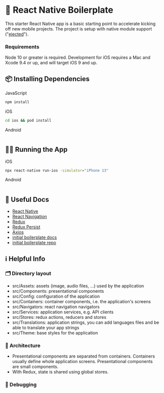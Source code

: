 # 👋 React Native Boilerplate
This starter React Native app is a  basic starting point to accelerate kicking off new mobile projects.  The project is setup with native module support ("[ejected](https://github.com/react-community/create-react-native-app/blob/master/EJECTING.md)").

### Requirements
Node 10 or greater is required. Development for iOS requires a Mac and Xcode 9.4 or up, and will target iOS 9 and up.

## 📦 Installing Dependencies
JavaScript
```bash
npm install
```

iOS
```bash
cd ios && pod install
```

Android
```bash
```

## 🏃‍♀️ Running the App
iOS
```bash
npx react-native run-ios -simulator="iPhone 13"
```

Android
```bash
```

## 📖 Useful Docs
- [React Native](https://reactnative.dev/docs/getting-started)
- [React Navigation](https://reactnavigation.org/)
- [Redux](https://redux.js.org/)
- [Redux Persist](https://github.com/rt2zz/redux-persist)
- [Axios](https://axios-http.com/docs/intro)
 - [initial boilerplate docs](https://thecodingmachine.github.io/react-native-boilerplate/)
- [initial boilerplate repo](https://github.com/thecodingmachine/react-native-boilerplate)

## ℹ️ Helpful Info
### 🗂️ Directory layout 
- src/Assets: assets (image, audio files, ...) used by the application
- src/Components: presentational components
- src/Config: configuration of the application
- src/Containers: container components, i.e. the application's screens
- src/Navigators: react navigation navigators
- src/Services: application services, e.g. API clients
- src/Stores: redux actions, reducers and stores
- src/Translations: application strings, you can add languages files and be able to translate your app strings
- src/Theme: base styles for the application

### 🧱 Architecture 
- Presentational components are separated from containers. Containers usually define whole application screens. Presentational components are small components.
- With Redux, state is shared using global stores.

### 🐛 Debugging
